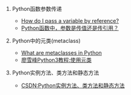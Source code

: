 1. Python函数参数传递
    - [How do I pass a variable by reference?](https://stackoverflow.com/questions/986006/how-do-i-pass-a-variable-by-reference)
    - [Python函数中，参数是传值还是传引用？](https://foofish.net/python-function-args.html)

2. Python中的元类(metaclass)
    - [What are metaclasses in Python](http://stackoverflow.com/questions/100003/what-is-a-metaclass-in-python)
    - [廖雪峰Python3教程:使用元类](https://www.liaoxuefeng.com/wiki/0014316089557264a6b348958f449949df42a6d3a2e542c000/0014319106919344c4ef8b1e04c48778bb45796e0335839000)

3. Python实例方法、类方法和静态方法
    - [CSDN:Python实例方法、类方法和静态方法](https://blog.csdn.net/lihao21/article/details/79762681)
